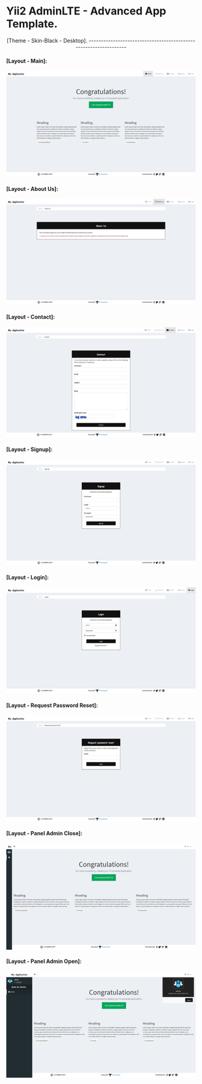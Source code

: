 Yii2 AdminLTE - Advanced App Template.
======================================

<p align= "center">[Theme - Skin-Black - Desktop].
-----------------------------------------------------------------

#### [Layout - Main]:

![Home Page Skin-Black-Main](images/skin-black/black-main.png)

#### [Layout - About Us]:

![Home Page Skin-Black-About Us](images/skin-black/black-about_us.png)

#### [Layout - Contact]:

![Home Page Skin-Black-Contact](images/skin-black/black-contact.png)

#### [Layout - Signup]:

![Home Page Skin-Black-Signup](images/skin-black/black-signup.png)

#### [Layout - Login]:

![Home Page Skin-Black-Login](images/skin-black/black-login.png)

#### [Layout - Request Password Reset]:

![Home Page Skin-Black-Request_Password_Reset](images/skin-black/black-request_password_reset.png)

#### [Layout - Panel Admin Close]:

![Home Page Skin-Black-Panel_Admin-Close](images/skin-black/black-panel_admin-close.png)

#### [Layout - Panel Admin Open]:

![Home Page Skin-Black-Panel_Admin-Open](images/skin-black/black-panel_admin-open.png)